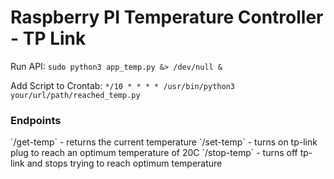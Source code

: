 <h1>Raspberry PI Temperature Controller - TP Link</h1>

Run API: `sudo python3 app_temp.py &> /dev/null &`

Add Script to Crontab: `*/10 * * * * /usr/bin/python3 your/url/path/reached_temp.py`

<h3>Endpoints</h3>
`/get-temp` - returns the current temperature
`/set-temp` - turns on tp-link plug to reach an optimum temperature of 20C
`/stop-temp` - turns off tp-link and stops trying to reach optimum temperature
